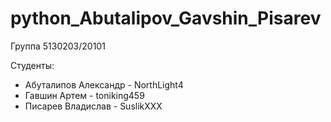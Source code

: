 # python_Abutalipov_Gavshin_Pisarev
Группа 5130203/20101

Студенты:
- Абуталипов Александр - NorthLight4
- Гавшин Артем - toniking459
- Писарев Владислав - SuslikXXX
